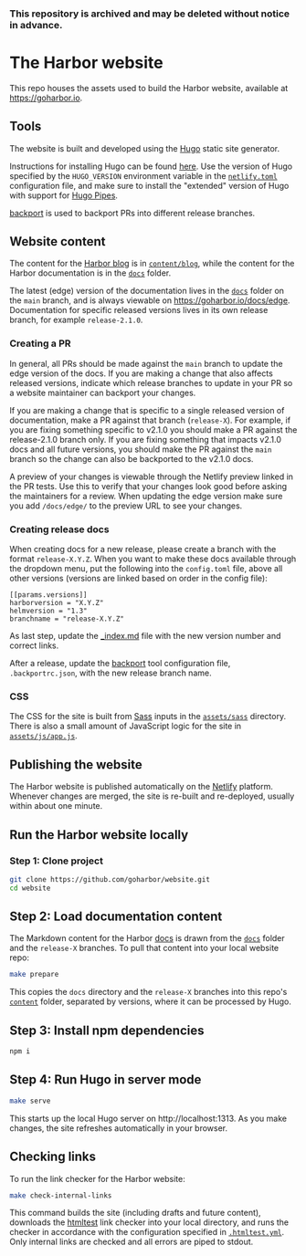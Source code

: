 ### This repository is archived and may be deleted without notice in advance.

# The Harbor website

This repo houses the assets used to build the Harbor website, available at https://goharbor.io.

## Tools

The website is built and developed using the [Hugo](https://gohugo.io/) static site generator.

Instructions for installing Hugo can be found [here](https://gohugo.io/getting-started/installing/). Use the version of Hugo specified by the `HUGO_VERSION` environment variable in the [`netlify.toml`](./netlify.toml) configuration file, and make sure to install the "extended" version of Hugo with support for [Hugo Pipes](https://gohugo.io/hugo-pipes/introduction/).

[backport](https://github.com/sqren/backport) is used to backport PRs into different release branches.

## Website content

The content for the [Harbor blog](https://goharbor.io/blog) is in [`content/blog`](./content/blog), while the content for the Harbor documentation is in the [`docs`](./docs) folder.

The latest (edge) version of the documentation lives in the [`docs`](./docs) folder on the `main` branch, and is always viewable on https://goharbor.io/docs/edge. Documentation for specific released versions lives in its own release branch, for example `release-2.1.0`.

### Creating a PR

In general, all PRs should be made against the `main` branch to update the edge version of the docs. If you are making a change that also affects released versions, indicate which release branches to update in your PR so a website maintainer can backport your changes.

If you are making a change that is specific to a single released version of documentation, make a PR against that branch (`release-X`). For example, if you are fixing something specific to v2.1.0 you should make a PR against the release-2.1.0 branch only. If you are fixing something that impacts v2.1.0 docs and all future versions, you should make the PR against the `main` branch so the change can also be backported to the v2.1.0 docs.

A preview of your changes is viewable through the Netlify preview linked in the PR tests. Use this to verify that your changes look good before asking the maintainers for a review. When updating the edge version make sure you add `/docs/edge/` to the preview URL to see your changes.

### Creating release docs

When creating docs for a new release, please create a branch with the format `release-X.Y.Z`.
When you want to make these docs available through the dropdown menu, put the following into the `config.toml` file, above all other versions (versions are linked based on order in the config file):

```
[[params.versions]]
harborversion = "X.Y.Z"
helmversion = "1.3"
branchname = "release-X.Y.Z"
```

As last step, update the [_index.md](https://github.com/goharbor/website/blob/master/docs/_index.md) file with the new version number and correct links.


After a release, update the [backport](https://github.com/sqren/backport) tool configuration file, `.backportrc.json`, with the new release branch name.

### CSS

The CSS for the site is built from [Sass](https://sass-lang.com) inputs in the [`assets/sass`](./assets/sass) directory. There is also a small amount of JavaScript logic for the site in [`assets/js/app.js`](./assets/js/app.js).

## Publishing the website

The Harbor website is published automatically on the [Netlify](https://netlify.com) platform. Whenever changes are merged, the site is re-built and re-deployed, usually within about one minute.

## Run the Harbor website locally

### Step 1: Clone project

```sh
git clone https://github.com/goharbor/website.git
cd website
```

## Step 2: Load documentation content

The Markdown content for the Harbor [docs](https://goharbor.io/docs) is drawn from the [`docs`](./docs) folder and the `release-X` branches. To pull that content into your local website repo:

```sh
make prepare
```

This copies the `docs` directory and the `release-X` branches into this repo's [`content`](./content) folder, separated by versions, where it can be processed by Hugo.

## Step 3: Install npm dependencies

```sh
npm i
```

## Step 4: Run Hugo in server mode

```sh
make serve
```

This starts up the local Hugo server on http://localhost:1313. As you make changes, the site refreshes automatically in your browser.

## Checking links

To run the link checker for the Harbor website:

```sh
make check-internal-links
```

This command builds the site (including drafts and future content), downloads the [htmltest](https://github.com/wjdp/htmltest) link checker into your local directory, and runs the checker in accordance with the configuration specified in [`.htmltest.yml`](./.htmltest.yml). Only internal links are checked and all errors are piped to stdout.
